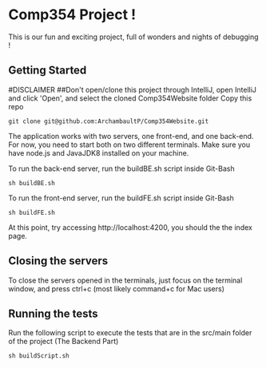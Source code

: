 # Comp354 Project ! 

This is our fun and exciting project, full of wonders and nights of debugging !

## Getting Started
#DISCLAIMER
##Don't open/clone this project through IntelliJ, open IntelliJ and click 'Open', and select the cloned Comp354Website folder
Copy this repo

```
git clone git@github.com:ArchambaultP/Comp354Website.git
```

The application works with two servers, one front-end, and one back-end. For now, you need to start both on two different terminals.
Make sure you have node.js and JavaJDK8 installed on your machine.

To run the back-end server, run the buildBE.sh script inside Git-Bash
```
sh buildBE.sh
```

To run the front-end server, run the buildFE.sh script inside Git-Bash
```
sh buildFE.sh
```

At this point, try accessing http://localhost:4200, you should the the index page.

## Closing the servers

To close the servers opened in the terminals, just focus on the terminal window, and press ctrl+c (most likely command+c for Mac users)

## Running the tests

Run the following script to execute the tests that are in the src/main folder of the project (The Backend Part)
```
sh buildScript.sh
```

